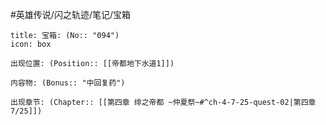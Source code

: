 #英雄传说/闪之轨迹/笔记/宝箱
```ad-quote
title: 宝箱: (No:: "094")
icon: box

出现位置: (Position:: [[帝都地下水道1]])

内容物: (Bonus:: "中回复药")

出现章节: (Chapter:: [[第四章 绯之帝都 ~仲夏祭~#^ch-4-7-25-quest-02|第四章7/25]])

```
